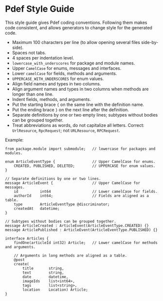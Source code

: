 Pdef Style Guide
================
This style guide gives Pdef coding conventions. Following them makes code consistent,
and allows generators to change style for the generated code.

- Maximum 100 characters per line (to allow opening several files side-by-side).
- Spaces not tabs.
- 4 spaces per indentation level.
- `lowercase_with_underscores` for package and module names.
- Upper `CamelCase` for enums, messages and interfaces.
- Lower `camelCase` for fields, methods and arguments.
- `UPPERCASE_WITH_UNDERSCORES` for enum values.
- Align field names and types in two columns.
- Align argument names and types in two columns when methods are longer than one line.
- Indent fields, methods, and arguments.
- Put the starting brace `{` on the same line with the definition name.
- Put the ending brace `}` on the next line after the definition.
- Separate definitions by one or two empty lines; subtypes without bodies can be grouped together.
- Treat abbreviations as words, do not capitalize all letters. Correct: `UrlResource`,
`RpcRequest`; not `URLResource`, `RPCRequest`.

Example:
```pdef
from package.module import submodule;   // lowercase for packages and modules.

enum ArticleEventType {                 // Upper CamelCase for enums.
    CREATED, PUBLISHED, DELETED;        // UPPERCASE for enum values.
}

// Separate definitions by one or two lines.
message ArticleEvent {                  // Upper CamelCase for messages.
    id          int64                   // Lower camelCase for fields.
    authorId    int64;                  // Fields are aligned as a table.
    type        ArticleEventType @discriminator;
    createdAt   datetime;
}

// Subtypes without bodies can be grouped together.
message ArticleCreated : ArticleEvent(ArticleEventType.CREATED) {}
message ArticlePublished : ArticleEvent(ArticleEventType.PUBLISHED) {}

interface Articles {
    findOne(articleId int32) Article;   // Lower camelCase for methods and arguments.

    // Arguments in long methods are aligned as a table.
    @post
    create(
        title       string,
        text        string,
        date        datetime,
        imageIds    list<int64>,
        tags        list<string>,
        location    Location) Article;
}
```
